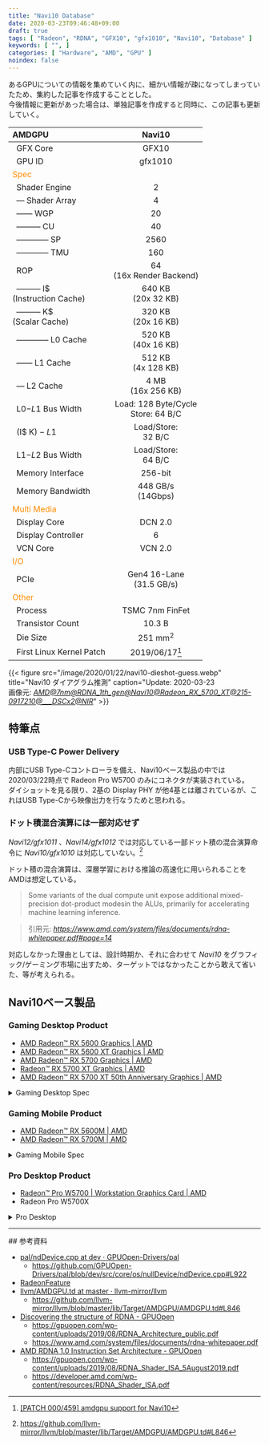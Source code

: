 ```yaml
---
title: "Navi10 Database"
date: 2020-03-23T09:46:48+09:00
draft: true
tags: [ "Radeon", "RDNA", "GFX10", "gfx1010", "Navi10", "Database" ]
keywords: [ "", ]
categories: [ "Hardware", "AMD", "GPU" ]
noindex: false
---
```


あるGPUについての情報を集めていく内に、細かい情報が疎になってしまっていたため、集約した記事を作成することとした。  
今後情報に更新があった場合は、単独記事を作成すると同時に、この記事も更新していく。  

| AMDGPU | Navi10 |
| :--- | :---: |
| &ensp;GFX Core | GFX10 |
| &ensp;GPU ID | gfx1010 |
| <span style="color:#FF8C00">Spec</span>|
| &ensp;Shader Engine | 2 |
| &ensp;&mdash; Shader Array | 4 |
| &ensp;&mdash;&mdash; WGP | 20 |
| &ensp;&mdash;&mdash;&mdash; CU | 40 |
| &ensp;&mdash;&mdash;&mdash;&mdash; SP | 2560 |
| &ensp;&mdash;&mdash;&mdash;&mdash; TMU | 160 |
| &ensp;ROP | 64<br>(16x Render Backend)|
| &ensp;&mdash;&mdash;&mdash; I$<br>(Instruction Cache) | 640 KB<br>(20x 32 KB)
| &ensp;&mdash;&mdash;&mdash; K$<br>(Scalar Cache) | 320 KB<br>(20x 16 KB)
| &ensp;&mdash;&mdash;&mdash;&mdash; L0 Cache | 520 KB<br>(40x 16 KB)
| &ensp;&mdash;&mdash; L1 Cache | 512 KB<br>(4x 128 KB)
| &ensp;&mdash; L2 Cache | 4 MB<br>(16x 256 KB) |
| &ensp;L0$-L1$ Bus Width | Load: 128 Byte/Cycle<br>Store: 64 B/C |
| &ensp;(I$ K$)-L1$ | Load/Store:<br>32 B/C |
| &ensp;L1$-L2$ Bus Width | Load/Store:<br>64 B/C |
| &ensp;Memory Interface | 256-bit |
| &ensp;Memory Bandwidth | 448 GB/s<br>(14Gbps) |
| <span style="color:#FF8C00">Multi Media</span> |
| &ensp;Display Core | DCN 2.0 |
| &ensp;Display Controller | 6 |
| &ensp;VCN Core | VCN 2.0 |
| <span style="color:#FF8C00">I/O</span> |
| &ensp;PCIe | Gen4 16-Lane<br>(31.5 GB/s) |
| <span style="color:#FF8C00">Other</span> |
| &ensp;Process | TSMC 7nm FinFet |
| &ensp;Transistor Count | 10.3 B |
| &ensp;Die Size | 251 mm<sup>2</sup> |
| &ensp;First Linux Kernel Patch | 2019/06/17[^1] |

[^1]: [[PATCH 000/459] amdgpu support for Navi10](https://lists.freedesktop.org/archives/amd-gfx/2019-June/035170.html)

{{< figure src="/image/2020/01/22/navi10-dieshot-guess.webp" title="Navi10 ダイアグラム推測" caption="Update: 2020-03-23<br>画像元: <cite>[AMD@7nm@RDNA\_1th\_gen@Navi10@Radeon\_RX\_5700\_XT@215-0917210@\_\_\_DSCx2@NIR](https://www.flickr.com/photos/130561288@N04/49411586768/)</cite>" >}}

## 特筆点
### USB Type-C Power Delivery
内部にUSB Type-Cコントローラを備え、Navi10ベース製品の中では2020/03/22時点で Radeon Pro W5700 のみにコネクタが実装されている。  
ダイショットを見る限り、2基の Display PHY が他4基とは離されているが、これはUSB Type-Cから映像出力を行なうためと思われる。  

### ドット積混合演算には一部対応せず
*Navi12/gfx1011* 、*Navi14/gfx1012* では対応している一部ドット積の混合演算命令に *Navi10/gfx1010* は対応していない。[^2]  

[^2]: <https://github.com/llvm-mirror/llvm/blob/master/lib/Target/AMDGPU/AMDGPU.td#L846>  

ドット積の混合演算は、深層学習における推論の高速化に用いられることをAMDは想定している。  

 > Some variants of the dual compute unit expose additional mixed-precision dot-product modesin the ALUs, primarily for accelerating machine learning inference.

 > 引用元: <cite><https://www.amd.com/system/files/documents/rdna-whitepaper.pdf#page=14></cite>

対応しなかった理由としては、設計時期か、それに合わせて *Navi10* をグラフィック/ゲーミング市場に出すため、ターゲットではなかったことから敢えて省いた、等が考えられる。  


## Navi10ベース製品 

### Gaming Desktop Product

 * [AMD Radeon™ RX 5600 Graphics | AMD](https://www.amd.com/en/products/graphics/amd-radeon-rx-5600#product-specs)
 * [AMD Radeon™ RX 5600 XT Graphics | AMD](https://www.amd.com/en/products/graphics/amd-radeon-rx-5600-xt#product-specs)
 * [AMD Radeon™ RX 5700 Graphics | AMD](https://www.amd.com/en/products/graphics/amd-radeon-rx-5700#product-specs)
 * [Radeon™ RX 5700 XT Graphics | AMD](https://www.amd.com/en/products/graphics/amd-radeon-rx-5700-xt#product-specs)
 * [AMD Radeon™ RX 5700 XT 50th Anniversary Graphics | AMD](https://www.amd.com/en/products/graphics/amd-radeon-rx-5700-xt-50th-anniversary#product-specs)

<details><summary>Gaming Desktop Spec</summary>
<table>
<thead>
<tr>
<th align="left">Gaming Desktop</th>
<th align="center">RX 5600</th>
<th align="center">RX 5600 XT</th>
<th align="center">RX 5700</th>
<th align="center">RX 5700 XT</th>
<th align="center">RX 5700 XT 50th</th>
</tr>
</thead>

<tbody>
<tr>
<td align="left">WGP</td>
<td align="center">16</td>
<td align="center" colspan="3">18</td>
<td align="center">20</td>
</tr>

<tr>
<td align="left">&mdash; CU</td>
<td align="center">32</td>
<td align="center" colspan="3">36</td>
<td align="center">40</td>
</tr>

<tr>
<td align="left">&mdash;&mdash; SP</td>
<td align="center">2048</td>
<td align="center" colspan="3">2304</td>
<td align="center">2560</td>
</tr>

<tr>
<td align="left"></td>
<td align="center"></td>
<td align="center"></td>
<td align="center"></td>
<td align="center"></td>
<td align="center"></td>
</tr>

<tr>
<td align="left">Game Clock</td>
<td align="center" colspan="2">1375 MHz</td>
<td align="center">1625 MHz</td>
<td align="center">1755 MHz</td>
<td align="center">1830 MHz</td>
</tr>

<tr>
<td align="left">Boost Clock</td>
<td align="center" colspan="2">1560 MHz</td>
<td align="center">1720 MHz</td>
<td align="center">1905 MHz</td>
<td align="center">1980 MHz</td>
</tr>

<tr>
<td align="left">Memory Size</td>
<td align="center" colspan="2">6 GB</td>
<td align="center" colspan="4">8 GB</td>
</tr>

<tr>
<td align="left">Memory Interface</td>
<td align="center" colspan="2">192-bit</td>
<td align="center" colspan="4">256-bit</td>
</tr>

<tr>
<td align="left">Memory Bandwidth (GB/s)</td>
<td align="center">288</td>
<td align="center">288(12Gbps)<br>336(14Gbps)</td>
<td align="center" colspan="3">448</td>
</tr>

<tr>
<td align="left"></td>
<td align="center"></td>
<td align="center"></td>
<td align="center"></td>
<td align="center"></td>
<td align="center"></td>
</tr>

<tr>
<td align="left">Peak FP32 (TFLOPS)</td>
<td align="center">6.39</td>
<td align="center">7.19</td>
<td align="center">7.95</td>
<td align="center">9.75</td>
<td align="center">10.14</td>
</tr>

<tr>
<td align="left">Typical Board Power</td>
<td align="center" colspan="2">150 W</td>
<td align="center">180 W</td>
<td align="center">225 W</td>
<td align="center">235 W</td>
</tr>

<tr>
<td align="left">Launch Date</td>
<td align="center" colspan="2">2020/01/06</td>
<td align="center" colspan="3">2019/07/07</td>
</tr>

<tr>
<td align="left">SKU</td>
<td align="center">Navi10 XE</td>
<td align="center">Navi10 XLE</td>
<td align="center">Navi10 XL</td>
<td align="center">Navi10 XT</td>
<td align="center">Navi10 XTX</td>
</tr>
</tbody>
</table>
</details>

### Gaming Mobile Product

 * [AMD Radeon™ RX 5600M | AMD](https://www.amd.com/en/product/9031)
 * [AMD Radeon™ RX 5700M | AMD](https://www.amd.com/en/product/9016)

<details><summary>Gaming Mobile Spec</summary>
<table>
<thead>
<tr>
<th align="left">Gaming Mobile</th>
<th align="center">RX 5600M</th>
<th align="center">RX 5700M</th>
</tr>
</thead>

<tbody>
<tr>
<td align="left">WGP</td>
<td align="center" colspan="2">18</td>
</tr>

<tr>
<td align="left">&mdash;&mdash; CU</td>
<td align="center" colspan="2">36</td>
</tr>

<tr>
<td align="left">&mdash;&mdash; SP</td>
<td align="center" colspan="2">2304</td>
</tr>

<tr>
<td align="left"></td>
<td align="center"></td>
<td align="center"></td>
</tr>

<tr>
<td align="left">Game Clock</td>
<td align="center">1190 MHz</td>
<td align="center">1620 MHz</td>
</tr>

<tr>
<td align="left">Boost Clock</td>
<td align="center">1265 MHz</td>
<td align="center">1720</td>
</tr>

<tr>
<td align="left">Memory Size</td>
<td align="center">6 GB</td>
<td align="center">8 GB</td>
</tr>

<tr>
<td align="left">Memory Interface</td>
<td align="center">192-bit</td>
<td align="center">256-bit</td>
</tr>

<tr>
<td align="left">Memory Bandwidth (GB/s)</td>
<td align="center">288</td>
<td align="center">384</td>
</tr>

<tr>
<td align="left"></td>
<td align="center"></td>
<td align="center"></td>
</tr>

<tr>
<td align="left">Peak FP32 (TFLOPS)</td>
<td align="center">5.83</td>
<td align="center">7.93</td>
</tr>

<tr>
<td align="left">TBP</td>
<td align="center" colspan="2">?</td>
</tr>

<tr>
<td align="left">Launch Date</td>
<td align="center" colspan="2">2020/01/06</td>
</tr>

<tr>
<td align="left">SKU</td>
<td align="center">Navi10 XME?</td>
<td align="center">?</td>
</tr>
</tbody>
</table>
</details>

### Pro Desktop Product

 * [Radeon™ Pro W5700 | Workstation Graphics Card | AMD](https://www.amd.com/en/products/professional-graphics/radeon-pro-w5700#product-specs)
 * Radeon Pro W5700X

<details><summary>Pro Desktop</summary>
<table>
<thead>
<tr>
<th align="left">Pro Desktop</th>
<th align="center">Radeon Pro W5700</th>
<th align="center">Radeon Pro W5700X</th>
</tr>
</thead>

<tbody>
<tr>
<td align="left">WGP</td>
<td align="center">18</td>
<td align="center">20</td>
</tr>

<tr>
<td align="left">&mdash; CU</td>
<td align="center">36</td>
<td align="center">40</td>
</tr>

<tr>
<td align="left">&mdash;&mdash; SP</td>
<td align="center">2304</td>
<td align="center">2560</td>
</tr>

<tr>
<td align="left"></td>
<td align="center"></td>
<td align="center"></td>
</tr>

<tr>
<td align="left">Boost Clock</td>
<td align="center">1929 MHz</td>
<td align="center">1855 MHz</td>
</tr>

<tr>
<td align="left">Memory Size</td>
<td align="center">8 GB</td>
<td align="center">16 GB</td>
</tr>

<tr>
<td align="left">Memory Interface</td>
<td align="center" colspan="2">256-bit</td>
</tr>

<tr>
<td align="left">Memory Bandwidth (GB/s)</td>
<td align="center" colspan="2">448</td>
</tr>

<tr>
<td align="left"></td>
<td align="center"></td>
<td align="center"></td>
</tr>

<tr>
<td align="left">Peak FP32 (TFLOPS)</td>
<td align="center">8.89</td>
<td align="center">9.5</td>
</tr>

<tr>
<td align="left">TBP</td>
<td align="center">190 W<br>205 W(+USB-C)</td>
<td align="center">?</td>
</tr>

<tr>
<td align="left">Launch Date</td>
<td align="center">2019/11/19</td>
<td align="center"></td>
</tr>

<tr>
<td align="left">SKU</td>
<td align="center">Navi10 Pro XL?</td>
<td align="center">?</td>
</tr>
</tbody>
</table>
</details>

<hr>
## 参考資料

 * [pal/ndDevice.cpp at dev · GPUOpen-Drivers/pal](https://github.com/GPUOpen-Drivers/pal/blob/dev/src/core/os/nullDevice/ndDevice.cpp)
	 * <https://github.com/GPUOpen-Drivers/pal/blob/dev/src/core/os/nullDevice/ndDevice.cpp#L922>
 * [RadeonFeature](https://www.x.org/wiki/RadeonFeature/)
 * [llvm/AMDGPU.td at master · llvm-mirror/llvm](https://github.com/llvm-mirror/llvm/blob/master/lib/Target/AMDGPU/AMDGPU.td)
 	* <https://github.com/llvm-mirror/llvm/blob/master/lib/Target/AMDGPU/AMDGPU.td#L846>
 * [Discovering the structure of RDNA - GPUOpen](https://gpuopen.com/discovering-rdna/)
 	* <https://gpuopen.com/wp-content/uploads/2019/08/RDNA_Architecture_public.pdf>
 	* <https://www.amd.com/system/files/documents/rdna-whitepaper.pdf>
 * [AMD RDNA 1.0 Instruction Set Architecture - GPUOpen](https://gpuopen.com/compute-product/amd-rdna-1-0-instruction-set-architecture/)
 	* <https://gpuopen.com/wp-content/uploads/2019/08/RDNA_Shader_ISA_5August2019.pdf>
	* <https://developer.amd.com/wp-content/resources/RDNA_Shader_ISA.pdf>

